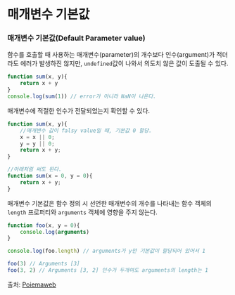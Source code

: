 # 매개변수 기본값

### 매개변수 기본값(Default Parameter value)

함수를 호출할 때 사용하는 매개변수(parameter)의 개수보다 인수(argument)가 적더라도 에러가 발생하진 않지만, `undefined`값이 나와서 의도치 않은 값이 도출될 수 있다.

```js
function sum(x, y){
    return x + y
}
console.log(sum(1)) // error가 아니라 NaN이 나온다.
```

매개변수에 적절한 인수가 전달되었는지 확인할 수 있다.

```js
function sum(x, y){
    //매개변수 값이 falsy value일 때, 기본값 0 할당.
    x = x || 0;
    y = y || 0;
    return x + y;
}

//아래처럼 써도 된다.
function sum(x = 0, y = 0){
    return x + y;
}
```

매개변수 기본값은 함수 정의 시 선언한 매개변수의 개수를 나타내는 함수 객체의 `length` 프로퍼티와 `arguments` 객체에 영향을 주지 않는다.

```js
function foo(x, y = 0){
    console.log(arguments)
}

console.log(foo.length) // arguments가 y만 기본값이 할당되어 있어서 1

foo(3) // Arguments [3]
foo(3, 2) // Arguments [3, 2] 인수가 두개여도 arguments의 length는 1
```



출처: [Poiemaweb](https://poiemaweb.com/es6-extended-parameter-handling)